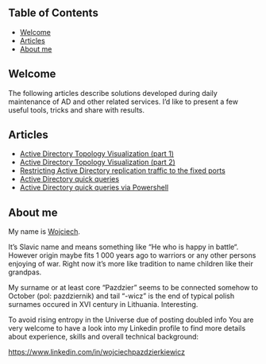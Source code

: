 ## Table of Contents
* [Welcome](#welcome)
* [Articles](#articles)
* [About me](#about-me)

## Welcome
The following articles describe solutions developed during daily maintenance of AD and other related services. I’d like to present a few useful tools, tricks and share with results.

## Articles
* [Active Directory Topology Visualization (part 1)](https://github.com/Grad1ent/ActiveDirectoryAndAround/tree/Active-Directory-Topology-Visualization-part-1)
* [Active Directory Topology Visualization (part 2)](https://github.com/Grad1ent/ActiveDirectoryAndAround/tree/Active-Directory-Topology-Visualization-part-2)
* [Restricting Active Directory replication traffic to the fixed ports](https://github.com/Grad1ent/ActiveDirectoryAndAround/tree/Restricting-Active-Directory-replication-traffic-to-the-fixed-ports)
* [Active Directory quick queries](https://github.com/Grad1ent/ActiveDirectoryAndAround/tree/Active-Directory-quick-queries)
* [Active Directory quick queries via Powershell]()

## About me
My name is [Wojciech](http://en.wikipedia.org/wiki/Wojciech).

It’s Slavic name and means something like “He who is happy in battle“. However origin maybe fits 1 000 years ago to warriors or any other persons enjoying of war. Right now it’s more like tradition to name children like their grandpas.

My surname or at least core “Pazdzier” seems to be connected somehow to October (pol: pazdziernik) and tail “-wicz” is the end of typical polish surnames occured in XVI century in Lithuania. Interesting.

To avoid rising entropy in the Universe due of posting doubled info You are very welcome to have a look into my Linkedin profile to find more details about experience, skills and overall technical background:

https://www.linkedin.com/in/wojciechpazdzierkiewicz
